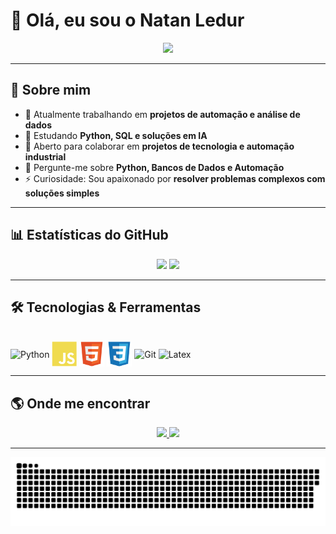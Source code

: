 # 👋 Olá, eu sou o Natan Ledur  

<div align="center">
  <img src="https://media.giphy.com/media/hvRJCLFzcasrR4ia7z/giphy.gif" width="60px"/>
</div>

---

## 🚀 Sobre mim  
- 🔭 Atualmente trabalhando em **projetos de automação e análise de dados**  
- 🌱 Estudando **Python, SQL e soluções em IA**  
- 👯 Aberto para colaborar em **projetos de tecnologia e automação industrial**  
- 💬 Pergunte-me sobre **Python, Bancos de Dados e Automação**  
- ⚡ Curiosidade: Sou apaixonado por **resolver problemas complexos com soluções simples**  

---

## 📊 Estatísticas do GitHub  

<div align="center">
  <img height="160em" src="https://github-readme-stats.vercel.app/api?username=Natan-Ledur&show_icons=true&theme=great-gatsby&include_all_commits=true&count_private=true"/>
  <img height="160em" src="https://github-readme-stats.vercel.app/api/top-langs/?username=Natan-Ledur&layout=compact&langs_count=7&theme=great-gatsby"/>
</div>

---

## 🛠️ Tecnologias & Ferramentas  

<div style="display: inline_block"><br>
  <img align="center" alt="Python" height="40" width="40" src="https://cdn.jsdelivr.net/gh/devicons/devicon/icons/python/python-original.svg">
  <img align="center" alt="JS" height="40" width="40" src="https://raw.githubusercontent.com/devicons/devicon/master/icons/javascript/javascript-plain.svg">
  <img align="center" alt="HTML" height="40" width="40" src="https://raw.githubusercontent.com/devicons/devicon/master/icons/html5/html5-original.svg">
  <img align="center" alt="CSS" height="40" width="40" src="https://raw.githubusercontent.com/devicons/devicon/master/icons/css3/css3-original.svg">
  <img align="center" alt="Git" height="40" width="40" src="https://cdn.jsdelivr.net/gh/devicons/devicon/icons/git/git-original.svg">
  <img align="center" alt="Latex" height="40" width="40" src="https://img.favpng.com/12/0/14/latex-comparison-of-tex-editors-document-logo-png-favpng-DD6vXZ4pFieKWT6CLqN4YipNC.jpg" >
</div>

---

## 🌎 Onde me encontrar  

<div align="center"> 
  <a href="https://www.linkedin.com/in/natan-ledur-99b024163/" target="_blank">
    <img src="https://img.shields.io/badge/-LinkedIn-%230077B5?style=for-the-badge&logo=linkedin&logoColor=white"/>
  </a>
  <a href="mailto:natanledur@gmail.com">
    <img src="https://img.shields.io/badge/-Gmail-D14836?style=for-the-badge&logo=gmail&logoColor=white"/>
  </a>
</div>

---

<div align="center">
  
  ![Snake animation](https://github.com/Natan-Ledur/Natan-Ledur/blob/main/dist/snake.svg)



  
</div>

